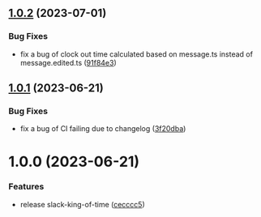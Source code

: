 ## [1.0.2](https://github.com/yujiosaka/slack-king-of-time/compare/v1.0.1...v1.0.2) (2023-07-01)


### Bug Fixes

* fix a bug of clock out time calculated based on message.ts instead of message.edited.ts ([91f84e3](https://github.com/yujiosaka/slack-king-of-time/commit/91f84e30582d59f3d05eb97a66839cd55bb1cb4c))

## [1.0.1](https://github.com/yujiosaka/slack-king-of-time/compare/v1.0.0...v1.0.1) (2023-06-21)


### Bug Fixes

* fix a bug of CI failing due to changelog ([3f20dba](https://github.com/yujiosaka/slack-king-of-time/commit/3f20dbae9425a63fc4e1eca72285882771f3e45d))

# 1.0.0 (2023-06-21)


### Features

* release slack-king-of-time ([cecccc5](https://github.com/yujiosaka/slack-king-of-time/commit/cecccc5ad0232b1562539944ca7bf2d456a32ee6))
